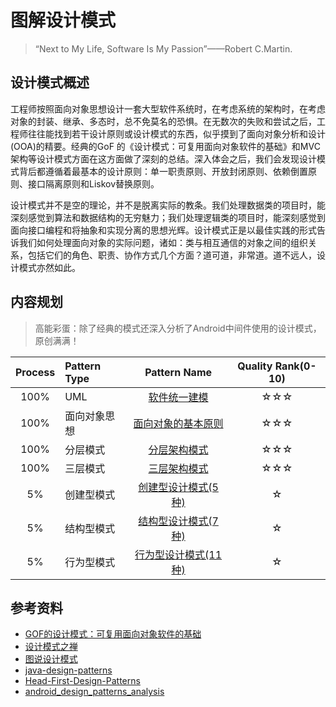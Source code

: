 # 图解设计模式

> “Next to My Life, Software Is My Passion”——Robert C.Martin.

## 设计模式概述

工程师按照面向对象思想设计一套大型软件系统时，在考虑系统的架构时，在考虑对象的封装、继承、多态时，总不免莫名的恐惧。在无数次的失败和尝试之后，工程师往往能找到若干设计原则或设计模式的东西，似乎摸到了面向对象分析和设计(OOA)的精要。经典的GoF 的《设计模式：可复用面向对象软件的基础》和MVC架构等设计模式方面在这方面做了深刻的总结。深入体会之后，我们会发现设计模式背后都遵循着最基本的设计原则：单一职责原则、开放封闭原则、依赖倒置原则、接口隔离原则和Liskov替换原则。

设计模式并不是空的理论，并不是脱离实际的教条。我们处理数据类的项目时，能深刻感觉到算法和数据结构的无穷魅力；我们处理逻辑类的项目时，能深刻感觉到面向接口编程和将抽象和实现分离的思想光辉。设计模式正是以最佳实践的形式告诉我们如何处理面向对象的实际问题，诸如：类与相互通信的对象之间的组织关系，包括它们的角色、职责、协作方式几个方面？道可道，非常道。道不远人，设计模式亦然如此。

## 内容规划

> 高能彩蛋：除了经典的模式还深入分析了Android中间件使用的设计模式，原创满满！

| Process | Pattern Type | Pattern Name | Quality Rank\(0-10\) |  
| :---: | :--- | :---: | :---: |  
| 100% | UML | [软件统一建模](book-cn/advanced/unified_modeling_language.md) | ☆☆☆ |  
| 100% | 面向对象思想 | [面向对象的基本原则](book-cn/advanced/object_oriented_think.md)  | ☆☆☆ |  
| 100% | 分层模式 | [分层架构模式](book-cn/advanced/hierarchical_architecture.md) | ☆☆☆ |  
| 100% | 三层模式 | [三层架构模式](book-cn/advanced/three_layer_architecture.md) | ☆☆☆ |  
| 5% | 创建型模式 | [创建型设计模式(5种)](book-cn/creational/README.md) | ☆ |  
| 5% | 结构型模式 | [结构型设计模式(7种)](book-cn/structural/README.md) | ☆ |  
| 5% | 行为型模式 | [行为型设计模式(11种)](book-cn/behavioral/README.md) | ☆ |  

## 参考资料

* [GOF的设计模式：可复用面向对象软件的基础](http://item.jd.com/10057319.html)
* [设计模式之禅](http://item.jd.com/11414555.html)
* [图说设计模式](https://github.com/me115/design_patterns)
* [java-design-patterns](https://github.com/iluwatar/java-design-patterns)
* [Head-First-Design-Patterns](https://github.com/bethrobson/Head-First-Design-Patterns)
* [android_design_patterns_analysis](https://github.com/simple-android-framework/android_design_patterns_analysis)
